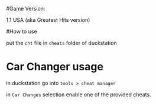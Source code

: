 #Game Version:

1.1 USA (aka Greatest Hits version)

#How to use

put the `cht` file in `cheats` folder of duckstation


# Car Changer usage

in duckstation go into `tools > cheat manager`

in `Car Changes` selection enable one of the provided cheats.
